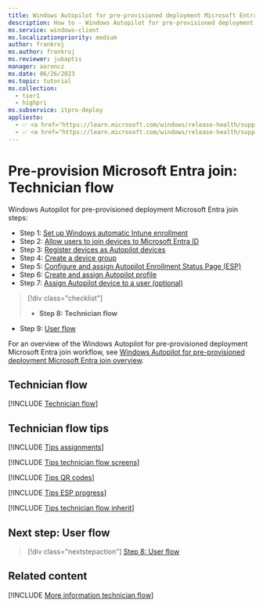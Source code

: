 ```yaml
---
title: Windows Autopilot for pre-provisioned deployment Microsoft Entra join - Step 8 of 9 - Technician flow
description: How to - Windows Autopilot for pre-provisioned deployment Microsoft Entra join - Step 8 of 9 - Technician flow.
ms.service: windows-client
ms.localizationpriority: medium
author: frankroj
ms.author: frankroj
ms.reviewer: jubaptis
manager: aaroncz
ms.date: 06/26/2023
ms.topic: tutorial
ms.collection:
  - tier1
  - highpri
ms.subservice: itpro-deploy
appliesto:
  - ✅ <a href="https://learn.microsoft.com/windows/release-health/supported-versions-windows-client" target="_blank">Windows 11</a>
  - ✅ <a href="https://learn.microsoft.com/windows/release-health/supported-versions-windows-client" target="_blank">Windows 10</a>
---
```


# Pre-provision Microsoft Entra join: Technician flow

Windows Autopilot for pre-provisioned deployment Microsoft Entra join steps:

- Step 1: [Set up Windows automatic Intune enrollment](azure-ad-join-automatic-enrollment.md)
- Step 2: [Allow users to join devices to Microsoft Entra ID](azure-ad-join-allow-users-to-join.md)
- Step 3: [Register devices as Autopilot devices](azure-ad-join-register-device.md)
- Step 4: [Create a device group](azure-ad-join-device-group.md)
- Step 5: [Configure and assign Autopilot Enrollment Status Page (ESP)](azure-ad-join-esp.md)
- Step 6: [Create and assign Autopilot profile](azure-ad-join-autopilot-profile.md)
- Step 7: [Assign Autopilot device to a user (optional)](azure-ad-join-assign-device-to-user.md)

> [!div class="checklist"]
>
> - **Step 8: Technician flow**

- Step 9: [User flow](azure-ad-join-user-flow.md)

For an overview of the Windows Autopilot for pre-provisioned deployment Microsoft Entra join workflow, see [Windows Autopilot for pre-provisioned deployment Microsoft Entra join overview](azure-ad-join-workflow.md#workflow).

## Technician flow

[!INCLUDE [Technician flow](../includes/technician-flow.md)]

## Technician flow tips

[!INCLUDE [Tips assignments](../includes/tips-assignments.md)]

[!INCLUDE [Tips technician flow screens](../includes/tips-technician-flow-screens.md)]

[!INCLUDE [Tips QR codes](../includes/tips-qr-codes.md)]

[!INCLUDE [Tips ESP progress](../includes/tips-esp-progress.md)]

[!INCLUDE [Tips technician flow inherit](../includes/tips-technician-flow-inherit.md)]

## Next step: User flow

> [!div class="nextstepaction"]
> [Step 8: User flow](azure-ad-join-user-flow.md)

## Related content

[!INCLUDE [More information technician flow](../includes/more-info-technician-flow.md)]
